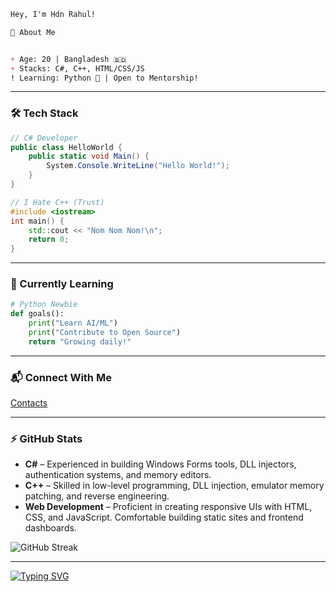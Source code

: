 ````markdown
Hey, I'm Hdn Rahul! 

🚀 About Me


+ Age: 20 | Bangladesh 🇧🇩 
+ Stacks: C#, C++, HTML/CSS/JS 
! Learning: Python 🐍 | Open to Mentorship!
````

---

### 🛠 Tech Stack

```csharp
// C# Developer
public class HelloWorld {
    public static void Main() {
        System.Console.WriteLine("Hello World!");
    }
}
```

```cpp
// I Hate C++ (Trust)
#include <iostream>
int main() {
    std::cout << "Nom Nom Nom!\n";
    return 0;
}
```

---

### 🌱 Currently Learning

```python
# Python Newbie 
def goals():
    print("Learn AI/ML")
    print("Contribute to Open Source")
    return "Growing daily!"
```

---

### 📬 Connect With Me

[Contacts](hdn_rahul)

---

### ⚡ GitHub Stats

- **C#** – Experienced in building Windows Forms tools, DLL injectors, authentication systems, and memory editors.
- **C++** – Skilled in low-level programming, DLL injection, emulator memory patching, and reverse engineering.
- **Web Development** – Proficient in creating responsive UIs with HTML, CSS, and JavaScript. Comfortable building static sites and frontend dashboards.

![GitHub Streak](https://streak-stats.demolab.com?user=nishanahmed499&theme=radical&border_radius=10)

---

<a href="#">
  <img src="https://readme-typing-svg.demolab.com?font=Fira+Code&pause=1000&color=6E45E2&center=true&vCenter=true&width=435&lines=DM+me+on+Discord!;Let's+collaborate+%3A)" alt="Typing SVG" />
</a>
